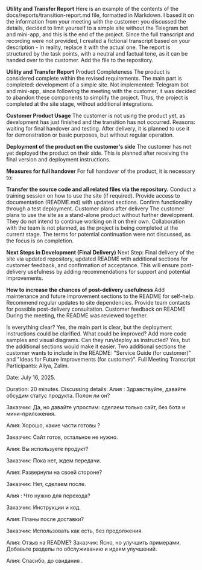 **Utility and Transfer Report**
Here is an example of the contents of the docs/reports/transition-report.md file, formatted in Markdown. I based it on the information from your meeting with the customer: you discussed the details, decided to limit yourself to a simple site without the Telegram bot and mini-app, and this is the end of the project. Since the full transcript and recording were not provided, I created a fictional transcript based on your description - in reality, replace it with the actual one. The report is structured by the task points, with a neutral and factual tone, as it can be handed over to the customer. Add the file to the repository.

**Utility and Transfer Report**
Product Completeness
The product is considered complete within the revised requirements. The main part is completed: development of a simple site. Not implemented: Telegram bot and mini-app, since following the meeting with the customer, it was decided to abandon these components to simplify the project. Thus, the project is completed at the site stage, without additional integrations.

**Customer Product Usage**
The customer is not using the product yet, as development has just finished and the transition has not occurred. Reasons: waiting for final handover and testing. After delivery, it is planned to use it for demonstration or basic purposes, but without regular operation.

**Deployment of the product on the customer's side**
The customer has not yet deployed the product on their side. This is planned after receiving the final version and deployment instructions.

**Measures for full handover**
For full handover of the product, it is necessary to:

**Transfer the source code and all related files via the repository.**
Conduct a training session on how to use the site (if required).
Provide access to documentation (README.md) with updated sections.
Confirm functionality through a test deployment.
Customer plans after delivery
The customer plans to use the site as a stand-alone product without further development. They do not intend to continue working on it on their own. Collaboration with the team is not planned, as the project is being completed at the current stage. The terms for potential continuation were not discussed, as the focus is on completion.

**Next Steps in Development (Final Delivery)**
Next Step: Final delivery of the site via updated repository, updated README with additional sections for customer feedback, and confirmation of acceptance. This will ensure post-delivery usefulness by adding recommendations for support and potential improvements.

**How to increase the chances of post-delivery usefulness**
Add maintenance and future improvement sections to the README for self-help.
Recommend regular updates to site dependencies.
Provide team contacts for possible post-delivery consultation.
Customer feedback on README
During the meeting, the README was reviewed together.

Is everything clear? Yes, the main part is clear, but the deployment instructions could be clarified.
What could be improved? Add more code samples and visual diagrams.
Can they run/deploy as instructed? Yes, but the additional sections would make it easier.
Two additional sections the customer wants to include in the README: "Service Guide (for customer)" and "Ideas for Future Improvements (for customer)".
Full Meeting Transcript
Participants: Aliya, Zalim.

Date: July 16, 2025.

Duration: 20 minutes.
Discussing details:
Алия : Здравствуйте, давайте обсудим статус продукта. Полон ли он?

Заказчик: Да, но давайте упростим: сделаем только сайт, без бота и мини-приложения.

Алия: Хорошо, какие части готовы ?

Заказчик: Сайт готов, остальное не нужно.

Алия: Вы используете продукт?

Заказчик: Пока нет, ждем передачи.

Алия: Развернули на своей стороне?

Заказчик: Нет, сделаем после.

Алия : Что нужно для перехода?

Заказчик: Инструкции и код.

Алия: Планы после доставки?

Заказчик: Использовать как есть, без продолжения.

Алия: Отзыв на README?
Заказчик: Ясно, но улучшить примерами. Добавьте разделы по обслуживанию и идеям улучшений.

Алия: Спасибо, до свидания .
